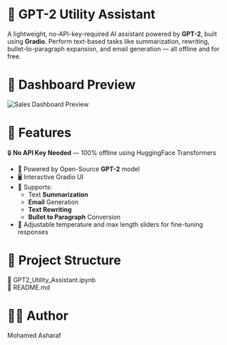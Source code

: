 # 💼 GPT-2 Utility Assistant
A lightweight, no-API-key-required AI assistant powered by **GPT-2**, built using **Gradio**. Perform text-based tasks like summarization, rewriting, bullet-to-paragraph expansion, and email generation — all offline and for free.

# 📸 Dashboard Preview
![Sales Dashboard Preview](https://i.postimg.cc/QdV0bycp/Screenshot-2025-07-28-140216.jpg)

# 🎯 Features
🔒 **No API Key Needed** — 100% offline using HuggingFace Transformers
- 🧠 Powered by Open-Source **GPT-2** model
- 🖥️ Interactive Gradio UI
- 💬 Supports:
  - Text **Summarization**
  - **Email** Generation
  - **Text Rewriting**
  - **Bullet to Paragraph** Conversion
- 🧪 Adjustable temperature and max length sliders for fine-tuning responses

# 📁 Project Structure

📘 GPT2_Utility_Assistant.ipynb   
📄 README.md                      

# 🧑‍💻 Author
Mohamed Asharaf
